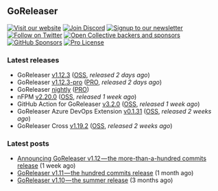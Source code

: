 ## GoReleaser

[![Visit our website](https://img.shields.io/badge/website-4285F4?style=for-the-badge&logo=googlechrome&logoColor=white)](https://goreleaser.com)
[![Join Discord](https://img.shields.io/badge/Discord-5865F2?style=for-the-badge&logo=discord&logoColor=white)](https://discord.gg/RGEBtg8vQ6)
[![Signup to our newsletter](https://img.shields.io/badge/news-E15718?style=for-the-badge&logo=revue&logoColor=white)](https://www.getrevue.co/profile/goreleaser)
[![Follow on Twitter](https://img.shields.io/badge/twitter-1DA1F2?style=for-the-badge&logo=twitter&logoColor=white)](https://twitter.com/goreleaser)
[![Open Collective backers and sponsors](https://img.shields.io/opencollective/all/goreleaser?logo=opencollective&style=for-the-badge)](https://opencollective.com/goreleaser)
[![GitHub Sponsors](https://img.shields.io/github/sponsors/caarlos0?logo=github&style=for-the-badge)](https://github.com/sponsors/caarlos0)
[![Pro License](https://img.shields.io/badge/pro_license-36A9AE?style=for-the-badge&logo=gumroad&logoColor=white)](https://goreleaser.com/pro)

### Latest releases
- GoReleaser [v1.12.3](https://github.com/goreleaser/goreleaser/releases/tag/v1.12.3) ([OSS](https://github.com/goreleaser/goreleaser), _released 2 days ago_)
- GoReleaser [v1.12.3-pro](https://github.com/goreleaser/goreleaser-pro/releases/tag/v1.12.3-pro) ([PRO](https://goreleaser.com/pro), _released 2 days ago_)
- GoReleaser [nightly](https://github.com/goreleaser/goreleaser-pro/releases/tag/nightly) ([PRO](https://goreleaser.com/pro))
- nFPM [v2.20.0](https://github.com/goreleaser/nfpm/releases/tag/v2.20.0) ([OSS](https://nfpm.goreleaser.com), _released 1 week ago_)
- GitHub Action for GoReleaser [v3.2.0](https://github.com/goreleaser/goreleaser-action/releases/tag/v3.2.0) ([OSS](https://github.com/goreleaser/goreleaser-action), _released 1 week ago_)
- GoReleaser Azure DevOps Extension [v0.1.31](https://github.com/goreleaser/goreleaser-azure-devops-extension/releases/tag/v0.1.31) ([OSS](https://github.com/goreleaser/goreleaser-azure-devops-extension), _released 2 weeks ago_)
- GoReleaser Cross [v1.19.2](https://github.com/goreleaser/goreleaser-cross/releases/tag/v1.19.2) ([OSS](https://github.com/goreleaser/goreleaser-cross), _released 2 weeks ago_)


### Latest posts
- [Announcing GoReleaser v1.12 — the more-than-a-hundred commits release](https://blog.goreleaser.com/announcing-goreleaser-v1-12-the-more-than-a-hundred-commits-release-ca50f097bc0a?source=rss----17aa0cbd263f---4) (1 week ago)
- [GoReleaser v1.11 — the hundred commits release](https://blog.goreleaser.com/goreleaser-v1-11-the-hundred-commits-release-aa06fc7caf8e?source=rss----17aa0cbd263f---4) (1 month ago)
- [GoReleaser v1.10 — the summer release](https://blog.goreleaser.com/goreleaser-v1-10-the-summer-release-eb218e7a7ecf?source=rss----17aa0cbd263f---4) (3 months ago)

